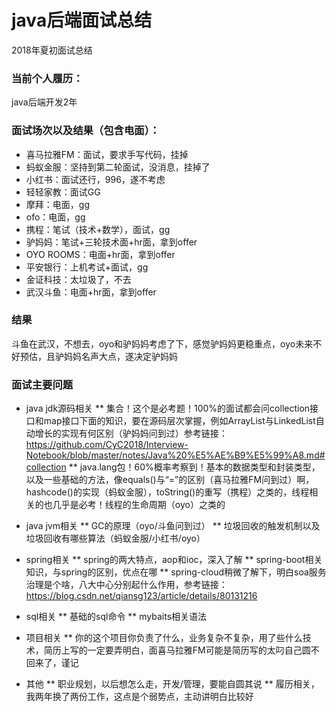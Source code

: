 # java后端面试总结
2018年夏初面试总结

### 当前个人履历：
java后端开发2年

### 面试场次以及结果（包含电面）：
* 喜马拉雅FM：面试，要求手写代码，挂掉
* 蚂蚁金服：坚持到第二轮面试，没消息，挂掉了
* 小红书：面试还行，996，遂不考虑
* 轻轻家教：面试GG
* 摩拜：电面，gg
* ofo：电面，gg
* 携程：笔试（技术+数学），面试，gg
* 驴妈妈：笔试+三轮技术面+hr面，拿到offer
* OYO ROOMS：电面+hr面，拿到offer
* 平安银行：上机考试+面试，gg
* 金证科技：太垃圾了，不去
* 武汉斗鱼：电面+hr面，拿到offer

### 结果
斗鱼在武汉，不想去，oyo和驴妈妈考虑了下，感觉驴妈妈更稳重点，oyo未来不好预估，且驴妈妈名声大点，遂决定驴妈妈

### 面试主要问题
* java jdk源码相关
** 集合！这个是必考题！100%的面试都会问collection接口和map接口下面的知识，要在源码层次掌握，例如ArrayList与LinkedList自动增长的实现有何区别（驴妈妈问到过）参考链接：https://github.com/CyC2018/Interview-Notebook/blob/master/notes/Java%20%E5%AE%B9%E5%99%A8.md#collection
** java.lang包！60%概率考察到！基本的数据类型和封装类型，以及一些基础的方法，像equals()与“=”的区别（喜马拉雅FM问到过）啊，hashcode()的实现（蚂蚁金服），toString()的重写（携程）之类的，线程相关的也几乎是必考！线程的生命周期（oyo）之类的

* java jvm相关
** GC的原理（oyo/斗鱼问到过）
** 垃圾回收的触发机制以及垃圾回收有哪些算法（蚂蚁金服/小红书/oyo）

* spring相关
** spring的两大特点，aop和ioc，深入了解
** spring-boot相关知识，与spring的区别，优点在哪
** spring-cloud稍微了解下，明白soa服务治理是个啥，八大中心分别起什么作用，参考链接：https://blog.csdn.net/qiansg123/article/details/80131216



* sql相关
** 基础的sql命令
** mybaits相关语法

* 项目相关
** 你的这个项目你负责了什么，业务复杂不复杂，用了些什么技术，简历上写的一定要弄明白，面喜马拉雅FM可能是简历写的太叼自己圆不回来了，谨记

* 其他
** 职业规划，以后想怎么走，开发/管理，要能自圆其说
** 履历相关，我两年换了两份工作，这点是个弱势点，主动讲明白比较好
